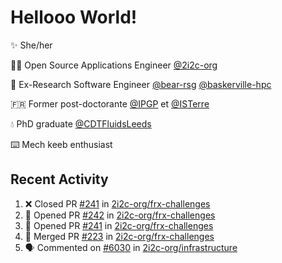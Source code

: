# Hellooo World!

✨ She/her

👩‍💻 Open Source Applications Engineer [@2i2c-org](https://2i2c.org/)

🐻 Ex-Research Software Engineer [@bear-rsg](https://github.com/bear-rsg) [@baskerville-hpc](https://github.com/baskerville-hpc) 

🇫🇷 Former post-doctorante [@IPGP](https://github.com/IPGP) et [@ISTerre](https://www.isterre.fr/) 

💧 PhD graduate [@CDTFluidsLeeds](https://fluid-dynamics.leeds.ac.uk/) 

⌨️ Mech keeb enthusiast 

## Recent Activity 

<!--START_SECTION:activity-->
1. ❌ Closed PR [#241](https://github.com/2i2c-org/frx-challenges/pull/241) in [2i2c-org/frx-challenges](https://github.com/2i2c-org/frx-challenges)
2. 💪 Opened PR [#242](https://github.com/2i2c-org/frx-challenges/pull/242) in [2i2c-org/frx-challenges](https://github.com/2i2c-org/frx-challenges)
3. 💪 Opened PR [#241](https://github.com/2i2c-org/frx-challenges/pull/241) in [2i2c-org/frx-challenges](https://github.com/2i2c-org/frx-challenges)
4. 🎉 Merged PR [#223](https://github.com/2i2c-org/frx-challenges/pull/223) in [2i2c-org/frx-challenges](https://github.com/2i2c-org/frx-challenges)
5. 🗣 Commented on [#6030](https://github.com/2i2c-org/infrastructure/issues/6030#issuecomment-2967679849) in [2i2c-org/infrastructure](https://github.com/2i2c-org/infrastructure)
<!--END_SECTION:activity-->
